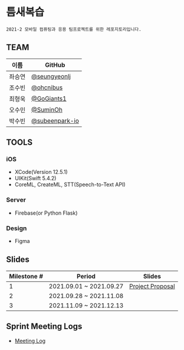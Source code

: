 # 틈새복습
```
2021-2 모바일 컴퓨팅과 응용 팀프로젝트를 위한 레포지토리입니다.
```

## TEAM
|이름|GitHub|
|-|---|
|좌승연|[@seungyeonlj](https://github.com/seungyeonlj)|
|조수빈|[@ohcnibus](https://github.com/ohcnibus)|
|최형욱|[@GoGiants1](https://github.com/GoGiants1)|
|오수민|[@SuminOh](https://github.com/SuminOh)|
|박수빈|[@subeenpark-io](https://github.com/subeenpark-io)|


## TOOLS
### iOS
* XCode(Version 12.5.1)
* UIKit(Swift 5.4.2)
* CoreML, CreateML, STT(Speech-to-Text API)
### Server
* Firebase(or Python Flask)
### Design
* Figma


## Slides
|Milestone #|Period|Slides|
|-|---|---|
|1|2021.09.01 ~ 2021.09.27|[Project Proposal](https://github.com/Teumsae/Teumsae/blob/master/%5B%EB%AA%A8%EB%B0%94%EC%9D%BC%20%EC%BB%B4%ED%93%A8%ED%8C%85%EA%B3%BC%20%EC%9D%91%EC%9A%A9%206%EC%A1%B0%5D%20Project%20Proposal.pdf)|
|2|2021.09.28 ~ 2021.11.08||
|3|2021.11.09 ~ 2021.12.13||

## Sprint Meeting Logs
* [Meeting Log](https://docs.google.com/document/d/1uUrIMV7MVY6cAsx3ZXxxgd5foE4WkHjcOFwQ-V0g0cU/edit#heading=h.t4rli3m1t621)

